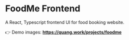 # FoodMe Frontend

A React, Typescript frontend UI for food booking website.
  
👉 Demo images: <a href="https://quang.work/projects/foodme" target="_blank"><b>https://quang.work/projects/foodme</b></a>
